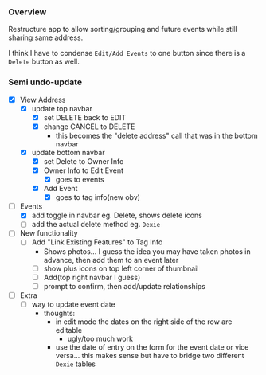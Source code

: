 ### Overview
Restructure app to allow sorting/grouping and future events while still sharing same address.

I think I have to condense `Edit/Add Events` to one button since there is a `Delete` button as well.

### Semi undo-update
- [x] View Address
    - [x] update top navbar
        - [x] set DELETE back to EDIT
        - [x] change CANCEL to DELETE
            - this becomes the "delete address" call that was in the bottom navbar
    - [x] update bottom navbar
        - [x] set Delete to Owner Info
        - [x] Owner Info to Edit Event
            - [x] goes to events
        - [x] Add Event
            - [x] goes to tag info(new obv)
- [ ] Events
    - [x] add toggle in navbar eg. Delete, shows delete icons
    - [ ] add the actual delete method eg. `Dexie`
- [ ] New functionality
    - [ ] Add "Link Existing Features" to Tag Info
        - Shows photos... I guess the idea you may have taken photos in advance, then add them to an event later
        - [ ] show plus icons on top left corner of thumbnail
        - [ ] Add(top right navbar I guess)
        - [ ] prompt to confirm, then add/update relationships
- [ ] Extra
    - [ ] way to update event date
        - thoughts:
            - in edit mode the dates on the right side of the row are editable
                - ugly/too much work
            - use the date of entry on the form for the event date or vice versa... this makes sense but have to bridge two different `Dexie` tables 